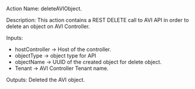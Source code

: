 Action Name:
    deleteAVIObject.

Description:
	This action contains a REST DELETE call to AVI API in order to delete an object on AVI Controller.

Inputs:
   - hostController   -> Host of the controller.
   - objectType       -> object type for API
   - objectName       -> UUID of the created object for delete object.
   - Tenant           -> AVI Controller Tenant name.

Outputs:
    Deleted the AVI object.